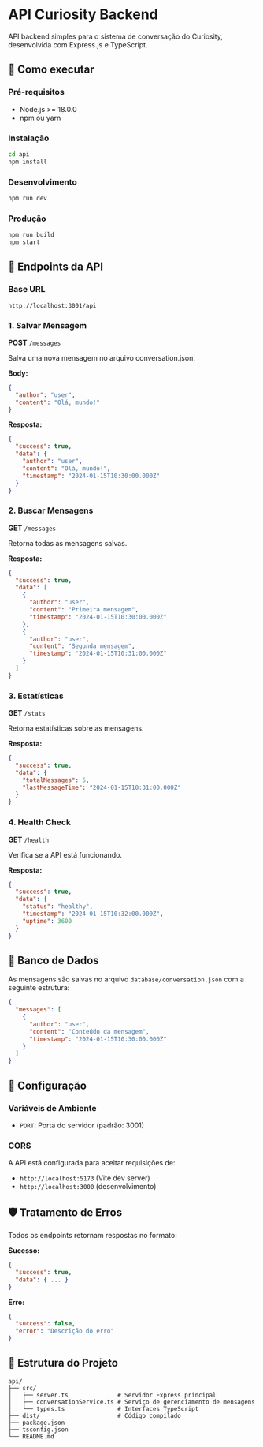 # API Curiosity Backend

API backend simples para o sistema de conversação do Curiosity, desenvolvida com Express.js e TypeScript.

## 🚀 Como executar

### Pré-requisitos
- Node.js >= 18.0.0
- npm ou yarn

### Instalação
```bash
cd api
npm install
```

### Desenvolvimento
```bash
npm run dev
```

### Produção
```bash
npm run build
npm start
```

## 📝 Endpoints da API

### Base URL
```
http://localhost:3001/api
```

### 1. Salvar Mensagem
**POST** `/messages`

Salva uma nova mensagem no arquivo conversation.json.

**Body:**
```json
{
  "author": "user",
  "content": "Olá, mundo!"
}
```

**Resposta:**
```json
{
  "success": true,
  "data": {
    "author": "user",
    "content": "Olá, mundo!",
    "timestamp": "2024-01-15T10:30:00.000Z"
  }
}
```

### 2. Buscar Mensagens
**GET** `/messages`

Retorna todas as mensagens salvas.

**Resposta:**
```json
{
  "success": true,
  "data": [
    {
      "author": "user",
      "content": "Primeira mensagem",
      "timestamp": "2024-01-15T10:30:00.000Z"
    },
    {
      "author": "user", 
      "content": "Segunda mensagem",
      "timestamp": "2024-01-15T10:31:00.000Z"
    }
  ]
}
```

### 3. Estatísticas
**GET** `/stats`

Retorna estatísticas sobre as mensagens.

**Resposta:**
```json
{
  "success": true,
  "data": {
    "totalMessages": 5,
    "lastMessageTime": "2024-01-15T10:31:00.000Z"
  }
}
```

### 4. Health Check
**GET** `/health`

Verifica se a API está funcionando.

**Resposta:**
```json
{
  "success": true,
  "data": {
    "status": "healthy",
    "timestamp": "2024-01-15T10:32:00.000Z",
    "uptime": 3600
  }
}
```

## 💾 Banco de Dados

As mensagens são salvas no arquivo `database/conversation.json` com a seguinte estrutura:

```json
{
  "messages": [
    {
      "author": "user",
      "content": "Conteúdo da mensagem",
      "timestamp": "2024-01-15T10:30:00.000Z"
    }
  ]
}
```

## 🔧 Configuração

### Variáveis de Ambiente
- `PORT`: Porta do servidor (padrão: 3001)

### CORS
A API está configurada para aceitar requisições de:
- `http://localhost:5173` (Vite dev server)
- `http://localhost:3000` (desenvolvimento)

## 🛡️ Tratamento de Erros

Todos os endpoints retornam respostas no formato:

**Sucesso:**
```json
{
  "success": true,
  "data": { ... }
}
```

**Erro:**
```json
{
  "success": false,
  "error": "Descrição do erro"
}
```

## 📁 Estrutura do Projeto

```
api/
├── src/
│   ├── server.ts              # Servidor Express principal
│   ├── conversationService.ts # Serviço de gerenciamento de mensagens
│   └── types.ts               # Interfaces TypeScript
├── dist/                      # Código compilado
├── package.json
├── tsconfig.json
└── README.md
``` 